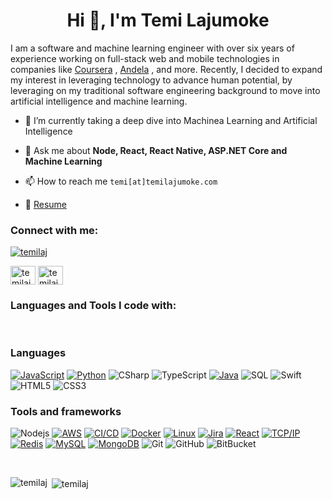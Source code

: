 <h1 align="center">Hi 👋, I'm Temi Lajumoke</h1>
I am a software and machine learning engineer with over six years of experience working on full-stack web  and mobile technologies in companies like <a href="https://www.coursera.org/" rel="noopener" target="_blank">Coursera</a> , <a href="https://www.andela.com/" rel="noopener" target="_blank">Andela</a> , and more. Recently, I decided to expand my interest in leveraging technology to advance human potential, by leveraging on my traditional software engineering background to move into artificial intelligence and machine learning. </h3>



- 🌱 I’m currently  taking a deep dive into Machinea Learning and Artificial Intelligence

- 💬 Ask me about **Node, React, React Native, ASP.NET Core and Machine Learning**

- 📫 How to reach me `temi[at]temilajumoke.com`

- 📄 [Resume](https://docs.google.com/document/d/10VwUDE_BDvAQTlE0b_lTKByrhOLKa_qZHG6TGFbftUg/edit?usp=sharing)

<h3 align="left">Connect with me:</h3>
<p align="left"> <a href="https://twitter.com/temilaj" target="_blank"><img src="https://img.shields.io/twitter/follow/temilaj?logo=twitter&style=for-the-badge" alt="temilaj" /></a> </p>
<p align="left">
<a href="https://twitter.com/temilaj" target="blank"><img align="center" src="https://cdn.jsdelivr.net/npm/simple-icons@3.0.1/icons/twitter.svg" alt="temilaj" height="30" width="40" /></a>
<a href="https://linkedin.com/in/temilajumoke" target="blank"><img align="center" src="https://cdn.jsdelivr.net/npm/simple-icons@3.0.1/icons/linkedin.svg" alt="temilajumoke" height="30" width="40" /></a>
</p>

<h3 align="left">Languages and Tools I code with:</h3>
<br />

### Languages

[![JavaScript](https://img.shields.io/badge/-JavaScript-000?&logo=JavaScript&logoColor=ddc508)](https://github.com/adamalston?tab=repositories&q=&type=&language=javascript)
[![Python](https://img.shields.io/badge/-Python-000?&logo=python)](https://github.com/adamalston?tab=repositories&q=&type=&language=python)
![CSharp](https://img.shields.io/badge/-C%23-000?&logo=c-sharp&logoColor=007ACC)
![TypeScript](https://img.shields.io/badge/-TypeScript-000?&logo=TypeScript&logoColor=007ACC)
[![Java](https://img.shields.io/badge/-Java-000?&logo=Java&logoColor=007396)](https://github.com/adamalston?tab=repositories&q=&type=&language=java)
![SQL](https://img.shields.io/badge/-SQL-000?&logo=MySQL&logoColor=4479A1)
![Swift](https://img.shields.io/badge/-Swift-000?&logo=Swift)
![HTML5](https://img.shields.io/badge/-HTML5-E34F26?style=flat-square&logo=html5&logoColor=white)
![CSS3](https://img.shields.io/badge/-CSS3-1572B6?style=flat-square&logo=css3)

### Tools and frameworks

![Nodejs](https://img.shields.io/badge/-Nodejs-black?style=flat-square&logo=Node.js)
[![AWS](https://img.shields.io/badge/-AWS-000?style=flat-square&logo=Amazon-AWS&logoColor=fff)](https://aws.amazon.com/)
[![CI/CD](https://img.shields.io/badge/-CI%2FCD-000?style=flat-square&logo=CircleCI&logoColor=fff)]()
[![Docker](https://img.shields.io/badge/-Docker-000?style=flat-square&logo=Docker)]()
[![Linux](https://img.shields.io/badge/-Linux-000?style=flat-square&logo=Linux&logoColor=FCC624)]()
[![Jira](https://img.shields.io/badge/-Jira-000?style=flat-square&logo=Jira-Software&logoColor=0052CC)]()
[![React](https://img.shields.io/badge/-React-000?style=flat-square&logo=React)]()
[![TCP/IP](https://img.shields.io/badge/-TCP%2FIP-000?style=flat-square&logo=Cisco)]()
[![Redis](https://img.shields.io/badge/-Redis-DC382D?style=flat-square&logo=Redis&logoColor=ffffff)](https://redis.io/)
[![MySQL](https://img.shields.io/badge/-MySQL-4479A1?style=flat-square&logo=MySQL&logoColor=ffffff)](https://www.mysql.com/)
[![MongoDB](https://img.shields.io/badge/-MongoDB-47A248?style=flat-square&logo=MongoDB&logoColor=ffffff)](https://www.mongodb.com/)
![Git](https://img.shields.io/badge/-Git-black?style=flat-square&logo=git)
![GitHub](https://img.shields.io/badge/-GitHub-181717?style=flat-square&logo=github)
![BitBucket](https://img.shields.io/badge/-BitBucket-darkblue?style=flat-square&logo=bitbucket)

<br />
<p><img align="left" src="https://github-readme-stats.vercel.app/api/top-langs?username=temilaj&show_icons=true&locale=en&layout=compact" alt="temilaj" /></p>

<p>&nbsp;<img align="center" src="https://github-readme-stats.vercel.app/api?username=temilaj&show_icons=true&locale=en" alt="temilaj" /></p>


<!--
**temilaj/temilaj** is a ✨ _special_ ✨ repository because its `README.md` (this file) appears on your GitHub profile.

Here are some ideas to get you started:

- 🔭 I’m currently working on ...
- 🌱 I’m currently learning ...
- 👯 I’m looking to collaborate on ...
- 🤔 I’m looking for help with ...
- 💬 Ask me about ...
- 📫 How to reach me: ...
- 😄 Pronouns: ...
- ⚡ Fun fact: ...
-->
